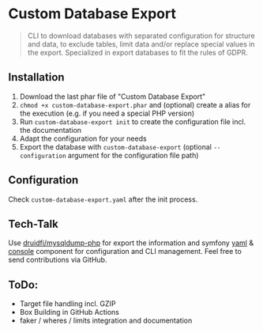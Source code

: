 # Custom Database Export

> CLI to download databases with separated configuration for structure and data, to exclude tables, limit data and/or replace special values in the export.
> Specialized in export databases to fit the rules of GDPR. 

## Installation

1. Download the last phar file of "Custom Database Export"
2. `chmod +x custom-database-export.phar` and (optional) create a alias for the execution (e.g. if you need a special PHP version)
3. Run `custom-database-export init` to create the configuration file incl. the documentation
4. Adapt the configuration for your needs
5. Export the database with `custom-database-export` (optional `--configuration` argument for the configuration file path)

## Configuration

Check `custom-database-export.yaml` after the init process.

## Tech-Talk

Use [druidfi/mysqldump-php](https://github.com/druidfi/mysqldump-php) for export the information and symfony [yaml](https://symfony.com/doc/current/components/yaml.html) & [console](https://symfony.com/doc/current/components/console.html) component for configuration and CLI management. Feel free to send contributions via GitHub.


## ToDo:

- Target file handling incl. GZIP
- Box Building in GitHub Actions
- faker / wheres / limits integration and documentation
